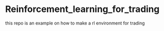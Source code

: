 # Reinforcement_learning_for_trading
this repo is an example on how to make a rl environment for trading

